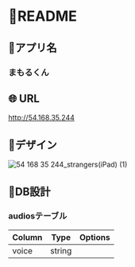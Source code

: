 # :cherry_blossom:README

## :house_with_garden:アプリ名
### まもるくん

## :globe_with_meridians: URL
http://54.168.35.244

## :art:デザイン
![54 168 35 244_strangers(iPad) (1)](https://user-images.githubusercontent.com/62837444/98438952-4b937080-2131-11eb-9d24-babc65de8f1f.png)

## :seedling:DB設計
### audiosテーブル
|Column|Type|Options|
|------|----|-------|
|voice|string||
